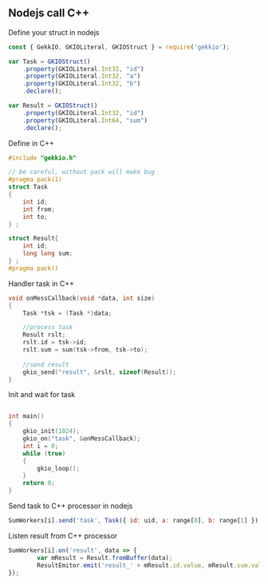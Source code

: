 ## Nodejs call C++

Define your struct in nodejs

```js
const { GekkIO, GKIOLiteral, GKIOStruct } = require('gekkio');

var Task = GKIOStruct()
    .property(GKIOLiteral.Int32, "id")
    .property(GKIOLiteral.Int32, "a")
    .property(GKIOLiteral.Int32, "b")
    .declare();

var Result = GKIOStruct()
    .property(GKIOLiteral.Int32, "id")
    .property(GKIOLiteral.Int64, "sum")
    .declare();

```

Define in C++

```c++
#include "gekkio.h"

// be careful, without pack will make bug
#pragma pack(1)
struct Task
{
    int id;
    int from;
    int to;
} ;

struct Result{
    int id;
    long long sum;
} ;
#pragma pack()
```


Handler task in C++

```c++
void onMessCallback(void *data, int size)
{
    Task *tsk = (Task *)data;

    //process task
    Result rslt;
    rslt.id = tsk->id;
    rslt.sum = sum(tsk->from, tsk->to);
    
    //send result
    gkio_send("result", &rslt, sizeof(Result));
}
```


Init and wait for task

```c++

int main()
{
    gkio_init(1024);
    gkio_on("task", &onMessCallback);
    int i = 0;
    while (true)
    {
        gkio_loop();
    }
    return 0;
}
```

Send task to C++ processor in nodejs

```js
SumWorkers[i].send('task', Task({ id: uid, a: range[0], b: range[1] }).toBuffer());
```

Listen result from C++ processor

```js
SumWorkers[i].on('result', data => {
        var mResult = Result.fromBuffer(data);
        ResultEmitor.emit('result_' + mResult.id.value, mResult.sum.value);
});

```

